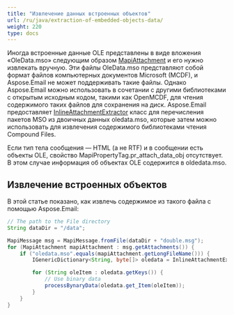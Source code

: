 ```yaml
---
title: "Извлечение данных встроенных объектов"
url: /ru/java/extraction-of-embedded-objects-data/
weight: 220
type: docs
---
```



Иногда встроенные данные OLE представлены в виде вложения «OleData.mso» следующим образом [MapiAttachment](https://apireference.aspose.com/email/java/com.aspose.email/MapiAttachment) и его нужно извлекать вручную. Эти файлы OleData.mso представляют собой формат файлов компьютерных документов Microsoft (MCDF), и Aspose.Email не может поддерживать такие файлы. Однако Aspose.Email можно использовать в сочетании с другими библиотеками с открытым исходным кодом, такими как OpenMCDF, для чтения содержимого таких файлов для сохранения на диск. Aspose.Email предоставляет [InlineAttachmentExtractor](https://apireference.aspose.com/email/java/com.aspose.email/InlineAttachmentExtractor) класс для перечисления пакетов MSO из двоичных данных oledata.mso, которые затем можно использовать для извлечения содержимого библиотеками чтения Compound Files.

Если тип тела сообщения — HTML (а не RTF) и в сообщении есть объекты OLE, свойство MapiPropertyTag.pr_attach_data_obj отсутствует. В этом случае информация об объектах OLE содержится в oldedata.mso.
## **Извлечение встроенных объектов**
В этой статье показано, как извлечь содержимое из такого файла с помощью Aspose.Email:



~~~Java
// The path to the File directory
String dataDir = "/data";

MapiMessage msg = MapiMessage.fromFile(dataDir + "double.msg");
for (MapiAttachment mapiAttachment : msg.getAttachments()) {
    if ("oledata.mso".equals(mapiAttachment.getLongFileName())) {
        IGenericDictionary<String, byte[]> oledata = InlineAttachmentExtractor.enumerateMsoPackage(new ByteArrayInputStream(mapiAttachment.getBinaryData()));

        for (String oleItem : oledata.getKeys()) {
            // Use binary data
            processBynaryData(oledata.get_Item(oleItem));
        }
    }
}
~~~